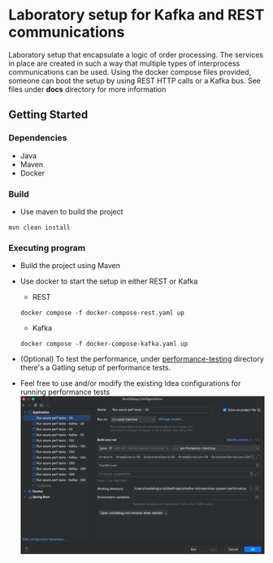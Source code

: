 # Laboratory setup for Kafka and REST communications

Laboratory setup that encapsulate a logic of order processing. The services in place are created in such a way that
multiple types of interprocess communications can be used. Using the docker compose files provided,
someone can boot the setup by using REST HTTP calls or a Kafka bus. See files under __docs__ directory
for more information

## Getting Started

### Dependencies

* Java
* Maven
* Docker

### Build

* Use maven to build the project
```shell
mvn clean install
```

### Executing program

* Build the project using Maven
* Use docker to start the setup in either REST or Kafka
  * REST
  ```shell
  docker compose -f docker-compose-rest.yaml up
  ```

  * Kafka
  ```shell
  docker compose -f docker-compose-kafka.yaml up
  ```

* (Optional) To test the performance, under [performance-testing](performance-testing) directory
there's a Gatling setup of performance tests.
* Feel free to use and/or modify the existing Idea configurations for running performance tests
  ![img.png](docs/idea-configurations.png)